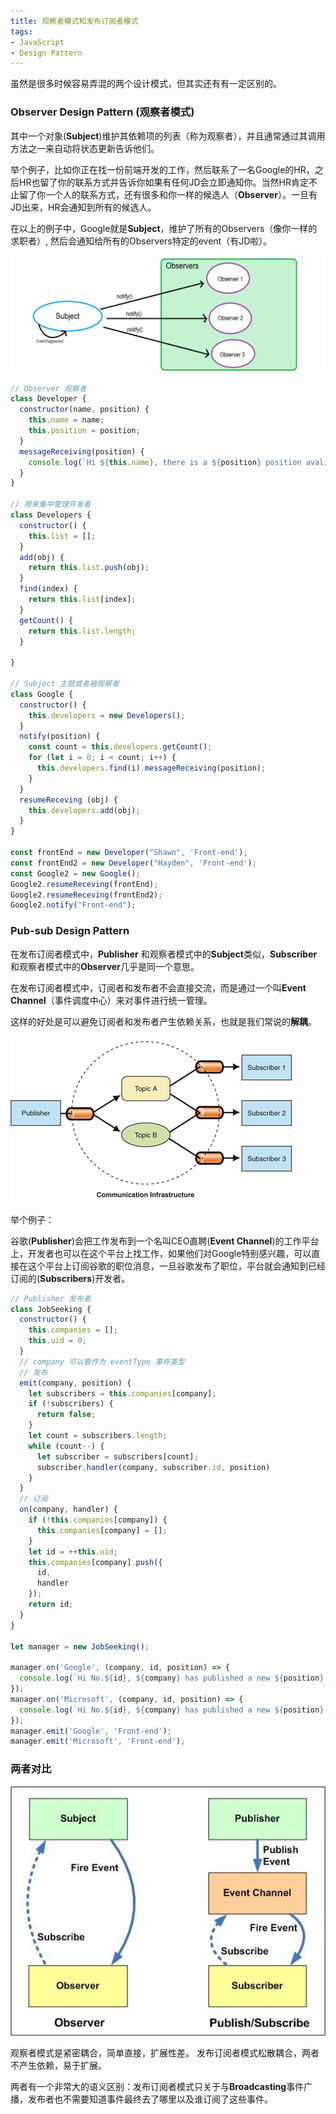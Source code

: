 ```yaml
---
title: 观察者模式和发布订阅者模式
tags:
- JavaScript
- Design Pattern
---
```

虽然是很多时候容易弄混的两个设计模式，但其实还有有一定区别的。

<!-- ## Quick Start -->

### Observer Design Pattern (观察者模式)

<!-- 包含一个**Subject**（主题）或“被观察者”和一个Observer（观察者），观察者直接订阅主题，当主题里面的状态发生变化的时候会自动通知观察者。 -->

其中一个对象(**Subject**)维护其依赖项的列表（称为观察者），并且通常通过其调用方法之一来自动将状态更新告诉他们。

举个例子，比如你正在找一份前端开发的工作，然后联系了一名Google的HR，之后HR也留了你的联系方式并告诉你如果有任何JD会立即通知你。当然HR肯定不止留了你一个人的联系方式，还有很多和你一样的候选人（**Observer**）。一旦有JD出来，HR会通知到所有的候选人。

在以上的例子中，Google就是**Subject**，维护了所有的Observers（像你一样的求职者）, 然后会通知给所有的Observers特定的event（有JD啦）。

![](/images/observer-vs-pub-sub-design-pattern/observer.png)

```javascript
// Observer 观察者
class Developer {
  constructor(name, position) {
    this.name = name;
    this.position = position;
  }
  messageReceiving(position) {
    console.log(`Hi ${this.name}, there is a ${position} position avaliable for you.`);
  }
}

// 用来集中管理开发者
class Developers {
  constructor() {
    this.list = [];
  }
  add(obj) {
    return this.list.push(obj);
  }
  find(index) {
    return this.list[index];
  }
  getCount() {
    return this.list.length;
  }

}

// Subject 主题或者被观察者
class Google {
  constructor() {
    this.developers = new Developers();
  }
  notify(position) {
    const count = this.developers.getCount();
    for (let i = 0; i < count; i++) {
      this.developers.find(i).messageReceiving(position);
    }
  }
  resumeReceving (obj) {
    this.developers.add(obj);
  }
}

const frontEnd = new Developer("Shawn", 'Front-end');
const frontEnd2 = new Developer("Hayden", 'Front-end');
const Google2 = new Google();
Google2.resumeReceving(frontEnd);
Google2.resumeReceving(frontEnd2);
Google2.notify("Front-end");

```

### Pub-sub Design Pattern

在发布订阅者模式中，**Publisher** 和观察者模式中的**Subject**类似，**Subscriber**和观察者模式中的**Observer**几乎是同一个意思。

在发布订阅者模式中，订阅者和发布者不会直接交流，而是通过一个叫**Event Channel**（事件调度中心）来对事件进行统一管理。

这样的好处是可以避免订阅者和发布者产生依赖关系，也就是我们常说的**解耦**。


![](/images/observer-vs-pub-sub-design-pattern/pub-sub.gif)


举个例子：

谷歌(**Publisher**)会把工作发布到一个名叫CEO直聘(**Event Channel**)的工作平台上，开发者也可以在这个平台上找工作，如果他们对Google特别感兴趣，可以直接在这个平台上订阅谷歌的职位消息，一旦谷歌发布了职位，平台就会通知到已经订阅的(**Subscribers**)开发者。


```javascript
// Publisher 发布者
class JobSeeking {
  constructor() {
    this.companies = [];
    this.uid = 0;
  }
  // company 可以看作为 eventType 事件类型
  // 发布
  emit(company, position) {
    let subscribers = this.companies[company];
    if (!subscribers) {
      return false;
    }
    let count = subscribers.length;
    while (count--) {
      let subscriber = subscribers[count];
      subscriber.handler(company, subscriber.id, position)
    }
  }
  // 订阅
  on(company, handler) {
    if (!this.companies[company]) {
      this.companies[company] = [];
    }
    let id = ++this.uid;
    this.companies[company].push({
      id,
      handler
    });
    return id;
  }
}

let manager = new JobSeeking();

manager.on('Google', (company, id, position) => {
  console.log(`Hi No.${id}, ${company} has published a new ${position} posion.`);
});
manager.on('Microsoft', (company, id, position) => {
  console.log(`Hi No.${id}, ${company} has published a new ${position} posion.`);
});
manager.emit('Google', 'Front-end');
manager.emit('Microsoft', 'Front-end');

```

### 两者对比


![](/images/observer-vs-pub-sub-design-pattern/both.jpeg)


观察者模式是紧密耦合，简单直接，扩展性差。
发布订阅者模式松散耦合，两者不产生依赖，易于扩展。


两者有一个非常大的语义区别：发布订阅者模式只关于与**Broadcasting**事件广播，发布者也不需要知道事件最终去了哪里以及谁订阅了这些事件。

